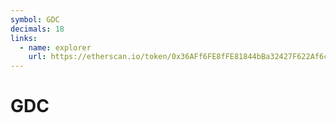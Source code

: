 ```yaml
---
symbol: GDC
decimals: 18
links:
  - name: explorer
    url: https://etherscan.io/token/0x36AFf6FE8fFE81844bBa32427F622Af6c47EAB66
---
```


# GDC
